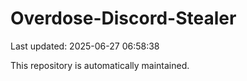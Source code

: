 # Overdose-Discord-Stealer

Last updated: 2025-06-27 06:58:38

This repository is automatically maintained.
